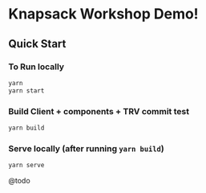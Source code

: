 # Knapsack Workshop Demo!

## Quick Start

### To Run locally

```bash
yarn
yarn start
```

### Build Client + components + TRV commit test

```bash
yarn build
```

### Serve locally (after running `yarn build`)

```bash
yarn serve
```

@todo
